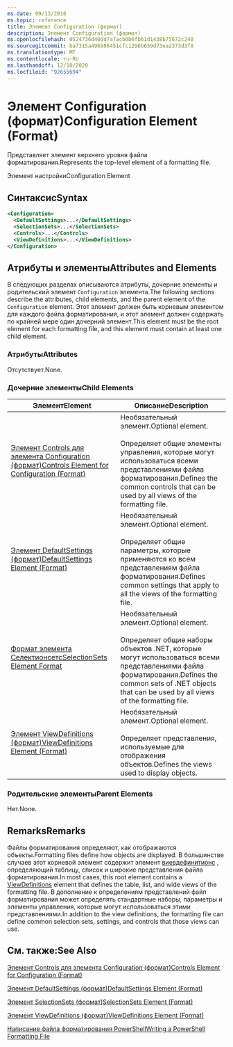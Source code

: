 ```yaml
---
ms.date: 09/13/2016
ms.topic: reference
title: Элемент Configuration (формат)
description: Элемент Configuration (формат)
ms.openlocfilehash: 0524736d40dd7a7acb0b6fb61d1438b75672c240
ms.sourcegitcommit: ba7315a496986451cfc1296b659d73ea2373d3f0
ms.translationtype: MT
ms.contentlocale: ru-RU
ms.lasthandoff: 12/10/2020
ms.locfileid: "92655694"
---
```

# <a name="configuration-element-format"></a><span data-ttu-id="30788-103">Элемент Configuration (формат)</span><span class="sxs-lookup"><span data-stu-id="30788-103">Configuration Element (Format)</span></span>

<span data-ttu-id="30788-104">Представляет элемент верхнего уровня файла форматирования.</span><span class="sxs-lookup"><span data-stu-id="30788-104">Represents the top-level element of a formatting file.</span></span>

<span data-ttu-id="30788-105">Элемент настройки</span><span class="sxs-lookup"><span data-stu-id="30788-105">Configuration Element</span></span>

## <a name="syntax"></a><span data-ttu-id="30788-106">Синтаксис</span><span class="sxs-lookup"><span data-stu-id="30788-106">Syntax</span></span>

```xml
<Configuration>
  <DefaultSettings>...</DefaultSettings>
  <SelectionSets>...</SelectionSets>
  <Controls>...</Controls>
  <ViewDefinitions>...</ViewDefinitions>
</Configuration>

```

## <a name="attributes-and-elements"></a><span data-ttu-id="30788-107">Атрибуты и элементы</span><span class="sxs-lookup"><span data-stu-id="30788-107">Attributes and Elements</span></span>

<span data-ttu-id="30788-108">В следующих разделах описываются атрибуты, дочерние элементы и родительский элемент `Configuration` элемента.</span><span class="sxs-lookup"><span data-stu-id="30788-108">The following sections describe the attributes, child elements, and the parent element of the `Configuration` element.</span></span> <span data-ttu-id="30788-109">Этот элемент должен быть корневым элементом для каждого файла форматирования, и этот элемент должен содержать по крайней мере один дочерний элемент.</span><span class="sxs-lookup"><span data-stu-id="30788-109">This element must be the root element for each formatting file, and this element must contain at least one child element.</span></span>

### <a name="attributes"></a><span data-ttu-id="30788-110">Атрибуты</span><span class="sxs-lookup"><span data-stu-id="30788-110">Attributes</span></span>

<span data-ttu-id="30788-111">Отсутствует.</span><span class="sxs-lookup"><span data-stu-id="30788-111">None.</span></span>

### <a name="child-elements"></a><span data-ttu-id="30788-112">Дочерние элементы</span><span class="sxs-lookup"><span data-stu-id="30788-112">Child Elements</span></span>

|<span data-ttu-id="30788-113">Элемент</span><span class="sxs-lookup"><span data-stu-id="30788-113">Element</span></span>|<span data-ttu-id="30788-114">Описание</span><span class="sxs-lookup"><span data-stu-id="30788-114">Description</span></span>|
|-------------|-----------------|
|[<span data-ttu-id="30788-115">Элемент Controls для элемента Configuration (формат)</span><span class="sxs-lookup"><span data-stu-id="30788-115">Controls Element for Configuration (Format)</span></span>](./controls-element-for-configuration-format.md)|<span data-ttu-id="30788-116">Необязательный элемент.</span><span class="sxs-lookup"><span data-stu-id="30788-116">Optional element.</span></span><br /><br /> <span data-ttu-id="30788-117">Определяет общие элементы управления, которые могут использоваться всеми представлениями файла форматирования.</span><span class="sxs-lookup"><span data-stu-id="30788-117">Defines the common controls that can be used by all views of the formatting file.</span></span>|
|[<span data-ttu-id="30788-118">Элемент DefaultSettings (формат)</span><span class="sxs-lookup"><span data-stu-id="30788-118">DefaultSettings Element (Format)</span></span>](./defaultsettings-element-format.md)|<span data-ttu-id="30788-119">Необязательный элемент.</span><span class="sxs-lookup"><span data-stu-id="30788-119">Optional element.</span></span><br /><br /> <span data-ttu-id="30788-120">Определяет общие параметры, которые применяются ко всем представлениям файла форматирования.</span><span class="sxs-lookup"><span data-stu-id="30788-120">Defines common settings that apply to all the views of the formatting file.</span></span>|
|[<span data-ttu-id="30788-121">Формат элемента Селектионсетс</span><span class="sxs-lookup"><span data-stu-id="30788-121">SelectionSets Element Format</span></span>](./selectionsets-element-format.md)|<span data-ttu-id="30788-122">Необязательный элемент.</span><span class="sxs-lookup"><span data-stu-id="30788-122">Optional element.</span></span><br /><br /> <span data-ttu-id="30788-123">Определяет общие наборы объектов .NET, которые могут использоваться всеми представлениями файла форматирования.</span><span class="sxs-lookup"><span data-stu-id="30788-123">Defines the common sets of .NET objects that can be used by all views of the formatting file.</span></span>|
|[<span data-ttu-id="30788-124">Элемент ViewDefinitions (формат)</span><span class="sxs-lookup"><span data-stu-id="30788-124">ViewDefinitions Element (Format)</span></span>](./viewdefinitions-element-format.md)|<span data-ttu-id="30788-125">Необязательный элемент.</span><span class="sxs-lookup"><span data-stu-id="30788-125">Optional element.</span></span><br /><br /> <span data-ttu-id="30788-126">Определяет представления, используемые для отображения объектов.</span><span class="sxs-lookup"><span data-stu-id="30788-126">Defines the views used to display objects.</span></span>|

### <a name="parent-elements"></a><span data-ttu-id="30788-127">Родительские элементы</span><span class="sxs-lookup"><span data-stu-id="30788-127">Parent Elements</span></span>

<span data-ttu-id="30788-128">Нет.</span><span class="sxs-lookup"><span data-stu-id="30788-128">None.</span></span>

## <a name="remarks"></a><span data-ttu-id="30788-129">Remarks</span><span class="sxs-lookup"><span data-stu-id="30788-129">Remarks</span></span>

<span data-ttu-id="30788-130">Файлы форматирования определяют, как отображаются объекты.</span><span class="sxs-lookup"><span data-stu-id="30788-130">Formatting files define how objects are displayed.</span></span> <span data-ttu-id="30788-131">В большинстве случаев этот корневой элемент содержит элемент [виевдефинитионс](./viewdefinitions-element-format.md) , определяющий таблицу, список и широкие представления файла форматирования.</span><span class="sxs-lookup"><span data-stu-id="30788-131">In most cases, this root element contains a [ViewDefinitions](./viewdefinitions-element-format.md) element that defines the table, list, and wide views of the formatting file.</span></span> <span data-ttu-id="30788-132">В дополнение к определениям представлений файл форматирования может определять стандартные наборы, параметры и элементы управления, которые могут использоваться этими представлениями.</span><span class="sxs-lookup"><span data-stu-id="30788-132">In addition to the view definitions, the formatting file can define common selection sets, settings, and controls that those views can use.</span></span>

## <a name="see-also"></a><span data-ttu-id="30788-133">См. также:</span><span class="sxs-lookup"><span data-stu-id="30788-133">See Also</span></span>

[<span data-ttu-id="30788-134">Элемент Controls для элемента Configuration (формат)</span><span class="sxs-lookup"><span data-stu-id="30788-134">Controls Element for Configuration (Format)</span></span>](./controls-element-for-configuration-format.md)

[<span data-ttu-id="30788-135">Элемент DefaultSettings (формат)</span><span class="sxs-lookup"><span data-stu-id="30788-135">DefaultSettings Element (Format)</span></span>](./defaultsettings-element-format.md)

[<span data-ttu-id="30788-136">Элемент SelectionSets (формат)</span><span class="sxs-lookup"><span data-stu-id="30788-136">SelectionSets Element (Format)</span></span>](./selectionsets-element-format.md)

[<span data-ttu-id="30788-137">Элемент ViewDefinitions (формат)</span><span class="sxs-lookup"><span data-stu-id="30788-137">ViewDefinitions Element (Format)</span></span>](./viewdefinitions-element-format.md)

[<span data-ttu-id="30788-138">Написание файла форматирования PowerShell</span><span class="sxs-lookup"><span data-stu-id="30788-138">Writing a PowerShell Formatting File</span></span>](./writing-a-powershell-formatting-file.md)
